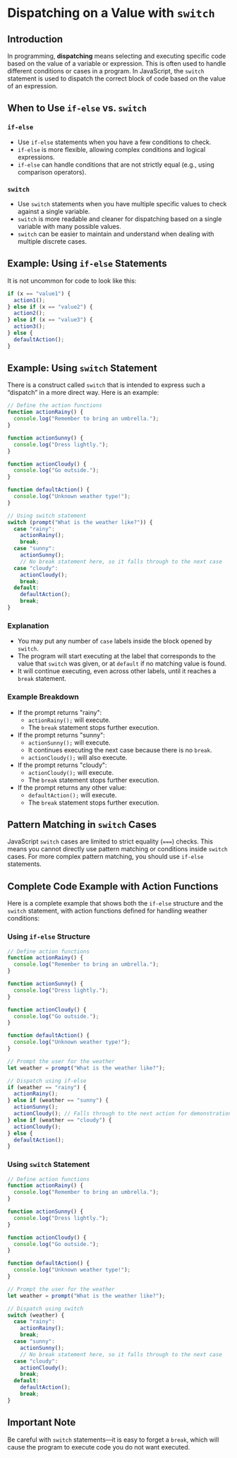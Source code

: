 # Dispatching on a Value with `switch`

## Introduction

In programming, **dispatching** means selecting and executing specific code based on the value of a variable or expression. This is often used to handle different conditions or cases in a program. In JavaScript, the `switch` statement is used to dispatch the correct block of code based on the value of an expression.

## When to Use `if-else` vs. `switch`

### `if-else`

- Use `if-else` statements when you have a few conditions to check.
- `if-else` is more flexible, allowing complex conditions and logical expressions.
- `if-else` can handle conditions that are not strictly equal (e.g., using comparison operators).

### `switch`

- Use `switch` statements when you have multiple specific values to check against a single variable.
- `switch` is more readable and cleaner for dispatching based on a single variable with many possible values.
- `switch` can be easier to maintain and understand when dealing with multiple discrete cases.

## Example: Using `if-else` Statements

It is not uncommon for code to look like this:

```javascript
if (x == "value1") {
  action1();
} else if (x == "value2") {
  action2();
} else if (x == "value3") {
  action3();
} else {
  defaultAction();
}
```

## Example: Using `switch` Statement

There is a construct called `switch` that is intended to express such a “dispatch” in a more direct way. Here is an example:

```javascript
// Define the action functions
function actionRainy() {
  console.log("Remember to bring an umbrella.");
}

function actionSunny() {
  console.log("Dress lightly.");
}

function actionCloudy() {
  console.log("Go outside.");
}

function defaultAction() {
  console.log("Unknown weather type!");
}

// Using switch statement
switch (prompt("What is the weather like?")) {
  case "rainy":
    actionRainy();
    break;
  case "sunny":
    actionSunny();
    // No break statement here, so it falls through to the next case
  case "cloudy":
    actionCloudy();
    break;
  default:
    defaultAction();
    break;
}
```

### Explanation

- You may put any number of `case` labels inside the block opened by `switch`.
- The program will start executing at the label that corresponds to the value that `switch` was given, or at `default` if no matching value is found.
- It will continue executing, even across other labels, until it reaches a `break` statement.

### Example Breakdown

- If the prompt returns "rainy":
  - `actionRainy();` will execute.
  - The `break` statement stops further execution.
- If the prompt returns "sunny":
  - `actionSunny();` will execute.
  - It continues executing the next case because there is no `break`.
  - `actionCloudy();` will also execute.
- If the prompt returns "cloudy":
  - `actionCloudy();` will execute.
  - The `break` statement stops further execution.
- If the prompt returns any other value:
  - `defaultAction();` will execute.
  - The `break` statement stops further execution.

## Pattern Matching in `switch` Cases

JavaScript `switch` cases are limited to strict equality (`===`) checks. This means you cannot directly use pattern matching or conditions inside `switch` cases. For more complex pattern matching, you should use `if-else` statements.

## Complete Code Example with Action Functions

Here is a complete example that shows both the `if-else` structure and the `switch` statement, with action functions defined for handling weather conditions:

### Using `if-else` Structure

```javascript
// Define action functions
function actionRainy() {
  console.log("Remember to bring an umbrella.");
}

function actionSunny() {
  console.log("Dress lightly.");
}

function actionCloudy() {
  console.log("Go outside.");
}

function defaultAction() {
  console.log("Unknown weather type!");
}

// Prompt the user for the weather
let weather = prompt("What is the weather like?");

// Dispatch using if-else
if (weather == "rainy") {
  actionRainy();
} else if (weather == "sunny") {
  actionSunny();
  actionCloudy(); // Falls through to the next action for demonstration
} else if (weather == "cloudy") {
  actionCloudy();
} else {
  defaultAction();
}
```

### Using `switch` Statement

```javascript
// Define action functions
function actionRainy() {
  console.log("Remember to bring an umbrella.");
}

function actionSunny() {
  console.log("Dress lightly.");
}

function actionCloudy() {
  console.log("Go outside.");
}

function defaultAction() {
  console.log("Unknown weather type!");
}

// Prompt the user for the weather
let weather = prompt("What is the weather like?");

// Dispatch using switch
switch (weather) {
  case "rainy":
    actionRainy();
    break;
  case "sunny":
    actionSunny();
    // No break statement here, so it falls through to the next case
  case "cloudy":
    actionCloudy();
    break;
  default:
    defaultAction();
    break;
}
```

## Important Note

Be careful with `switch` statements—it is easy to forget a `break`, which will cause the program to execute code you do not want executed.
